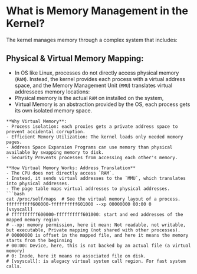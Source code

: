 # What is Memory Management in the Kernel?
The kernel manages memory through a complex system that includes:
## Physical & Virtual Memory Mapping:
 
   - In OS like Linux, processes do not directly access physical memory (`RAM`). Instead, the kernel provides each process with a virtual address space, and the Memory Management Unit (`MMU`) translates virtual addressees memory locations:
   - Physical memory is the actual `RAM` on installed on the system,
   - Virtual Memory is an abstraction provided by the OS, each process gets its own isolated memory space.

    **Why Virtual Memory**:
    - Process isolation: each proxies gets a private address space to prevent accidental corruption.
    - Efficient Memory Utilization: The kernel loads only needed memory pages.
    - Address Space Expansion Programs can use memory than physical available by swapping memory to disk.
    - Security Prevents processes from accessing each other's memory.

    **How Virtual Memory Works: Address Translation**
    - The CPU does not directly access `RAM`.
    - Instead, it sends virtual addresses to the `MMU`, which translates into physical addresses.
    - The page table maps virtual addresses to physical addresses.
    ```bash
    cat /proc/self/maps  # See the virtual memory layout of a process.
    ffffffffff600000-ffffffffff601000 --xp 00000000 00:00 0                  [vsyscall]
    # ffffffffff600000-ffffffffff601000: start and end addresses of the mapped memory region
    # --xp: memory permission, here it mean: Not readable, not writable, but executable, Private mapping (not shared with other processes).
    # 00000000 is offset in the mapped file, and here it means the memory starts from the beginning
    # 00:00: Device, here, this is not backed by an actual file (a virtual memory)
    # 0: Inode, here it means no associated file on disk.
    # [vsyscall]: is alegacy virtual system call region. For fast system calls.